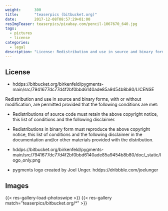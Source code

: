 ```yaml
---
weight:      300
title:       "teaserpics (bitbucket.org)"
date:        2017-12-08T08:57:29+01:00
resImgTeaser: teaserpics/pixabay.com/pencil-1067670_640.jpg
tags:
  - pictures
  - license
categories:
  - legal
description: "License: Redistribution and use in source and binary forms are permitted (conditions apply)"
---
```



## License
* hddps://bitbucket.org/birkenfeld/pygments-main/src/7941677dc77d4f2bf0bbd6140ade85a9454b8b80/LICENSE

Redistribution and use in source and binary forms, with or without
modification, are permitted provided that the following conditions are
met:

* Redistributions of source code must retain the above copyright
  notice, this list of conditions and the following disclaimer.

* Redistributions in binary form must reproduce the above copyright
  notice, this list of conditions and the following disclaimer in the
  documentation and/or other materials provided with the distribution.

* hddps://bitbucket.org/birkenfeld/pygments-main/src/7941677dc77d4f2bf0bbd6140ade85a9454b8b80/doc/_static/logo_only.png
* pygments logo created by Joel Unger. hddps://dribbble.com/joelunger


## Images
{{< res-gallery-load-photoswipe >}}
{{< res-gallery match="teaserpics/bitbucket.org/*" >}} 

